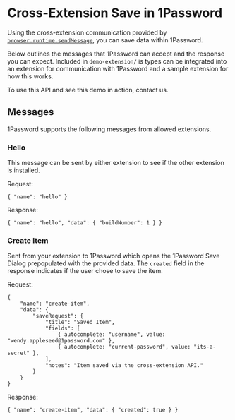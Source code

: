 # Cross-Extension Save in 1Password

Using the cross-extension communication provided by [`browser.runtime.sendMessage`](https://developer.mozilla.org/en-US/docs/Mozilla/Add-ons/WebExtensions/API/runtime/sendMessage), you can save data within 1Password.

Below outlines the messages that 1Password can accept and the response you can expect. Included in `demo-extension/` is types can be integrated into an extension for communication with 1Password and a sample extension for how this works.

To use this API and see this demo in action, contact us.

## Messages

1Password supports the following messages from allowed extensions.

### Hello

This message can be sent by either extension to see if the other extension is installed.

Request:

```
{ "name": "hello" }
```

Response:

```
{ "name": "hello", "data": { "buildNumber": 1 } }
```

### Create Item

Sent from your extension to 1Password which opens the 1Password Save Dialog prepopulated with the provided data. The `created` field in the response indicates if the user chose to save the item.

Request:

```
{
    "name": "create-item",
    "data": {
        "saveRequest": {
            "title": "Saved Item",
            "fields": [
                { autocomplete: "username", value: "wendy.appleseed@1password.com" },
                { autocomplete: "current-password", value: "its-a-secret" },
            ],
            "notes": "Item saved via the cross-extension API."
        }
    }
}
```

Response:

```
{ "name": "create-item", "data": { "created": true } }
```
